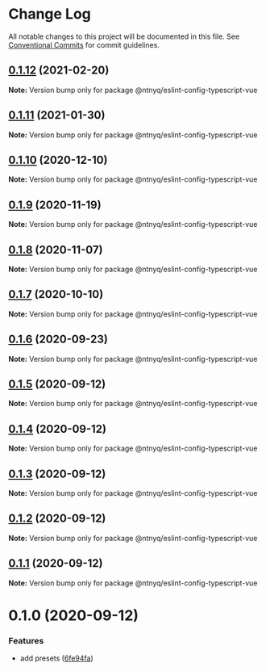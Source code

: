 # Change Log

All notable changes to this project will be documented in this file.
See [Conventional Commits](https://conventionalcommits.org) for commit guidelines.

## [0.1.12](https://github.com/ntnyq/configs/compare/@ntnyq/eslint-config-typescript-vue@0.1.11...@ntnyq/eslint-config-typescript-vue@0.1.12) (2021-02-20)

**Note:** Version bump only for package @ntnyq/eslint-config-typescript-vue

## [0.1.11](https://github.com/ntnyq/configs/compare/@ntnyq/eslint-config-typescript-vue@0.1.10...@ntnyq/eslint-config-typescript-vue@0.1.11) (2021-01-30)

**Note:** Version bump only for package @ntnyq/eslint-config-typescript-vue

## [0.1.10](https://github.com/ntnyq/configs/compare/@ntnyq/eslint-config-typescript-vue@0.1.9...@ntnyq/eslint-config-typescript-vue@0.1.10) (2020-12-10)

**Note:** Version bump only for package @ntnyq/eslint-config-typescript-vue

## [0.1.9](https://github.com/ntnyq/configs/compare/@ntnyq/eslint-config-typescript-vue@0.1.8...@ntnyq/eslint-config-typescript-vue@0.1.9) (2020-11-19)

**Note:** Version bump only for package @ntnyq/eslint-config-typescript-vue

## [0.1.8](https://github.com/ntnyq/configs/compare/@ntnyq/eslint-config-typescript-vue@0.1.7...@ntnyq/eslint-config-typescript-vue@0.1.8) (2020-11-07)

**Note:** Version bump only for package @ntnyq/eslint-config-typescript-vue

## [0.1.7](https://github.com/ntnyq/configs/compare/@ntnyq/eslint-config-typescript-vue@0.1.6...@ntnyq/eslint-config-typescript-vue@0.1.7) (2020-10-10)

**Note:** Version bump only for package @ntnyq/eslint-config-typescript-vue

## [0.1.6](https://github.com/ntnyq/configs/compare/@ntnyq/eslint-config-typescript-vue@0.1.5...@ntnyq/eslint-config-typescript-vue@0.1.6) (2020-09-23)

**Note:** Version bump only for package @ntnyq/eslint-config-typescript-vue

## [0.1.5](https://github.com/ntnyq/configs/compare/@ntnyq/eslint-config-typescript-vue@0.1.4...@ntnyq/eslint-config-typescript-vue@0.1.5) (2020-09-12)

**Note:** Version bump only for package @ntnyq/eslint-config-typescript-vue

## [0.1.4](https://github.com/ntnyq/configs/compare/@ntnyq/eslint-config-typescript-vue@0.1.3...@ntnyq/eslint-config-typescript-vue@0.1.4) (2020-09-12)

**Note:** Version bump only for package @ntnyq/eslint-config-typescript-vue

## [0.1.3](https://github.com/ntnyq/configs/compare/@ntnyq/eslint-config-typescript-vue@0.1.2...@ntnyq/eslint-config-typescript-vue@0.1.3) (2020-09-12)

**Note:** Version bump only for package @ntnyq/eslint-config-typescript-vue

## [0.1.2](https://github.com/ntnyq/configs/compare/@ntnyq/eslint-config-typescript-vue@0.1.1...@ntnyq/eslint-config-typescript-vue@0.1.2) (2020-09-12)

**Note:** Version bump only for package @ntnyq/eslint-config-typescript-vue

## [0.1.1](https://github.com/ntnyq/configs/compare/@ntnyq/eslint-config-typescript-vue@0.1.0...@ntnyq/eslint-config-typescript-vue@0.1.1) (2020-09-12)

**Note:** Version bump only for package @ntnyq/eslint-config-typescript-vue

# 0.1.0 (2020-09-12)

### Features

-   add presets ([6fe94fa](https://github.com/ntnyq/configs/commit/6fe94fae4ed9d80b18833c9e5a3f51f710ebda43))
